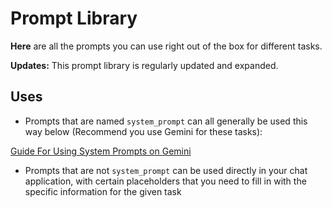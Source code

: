 # Prompt Library

**Here** are all the prompts you can use right out of the box for different tasks.

**Updates:** This prompt library is regularly updated and expanded.

## Uses

* Prompts that are named `system_prompt` can all generally be used this way below (Recommend you use Gemini for these tasks):

[Guide For Using System Prompts on Gemini](https://drive.google.com/file/d/16P01f32C3oz-YwRGHR6SC4Z7_kVNfeYm/view?usp=drive_link)

* Prompts that are not `system_prompt` can be used directly in your chat application, with certain placeholders that you need to fill in with the specific information for the given task